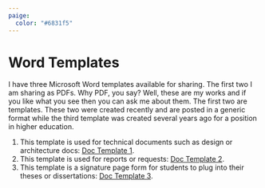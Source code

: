 ```yaml
---
paige:
  color: "#6831f5"
---
```

# Word Templates
I have three Microsoft Word templates available for sharing. The first two I am sharing as PDFs. Why PDF, you say? Well, these are my works and if you like what you see then you can ask me about them. The first two are templates. These two were created recently and are posted in a generic format while the third template was created several years ago for a position in higher education.
1. This template is used for technical documents such as design or architecture docs: [Doc Template 1](../../../assets/attachments/doc_template_1.pdf).
2. This template is used for reports or requests: [Doc Template 2](../../../assets/attachments/doc_template_2.pdf).
3. This template is a signature page form for students to plug into their theses or dissertations: [Doc Template 3](../../../assets/attachments/doc_template_3.doc).

<!---|#|Template Description|Link|
|-|-|-|
|1|This template is used for technical documents such as design or architecture docs  |[Doc Template 1](../../../assets/attachments/doc_template_1.pdf)|
|2|This template is used for reports or requests|[Doc Template 2](../../../assets/attachments/doc_template_2.pdf)|
|3|This template is a signature page form for students to plug into their theses or dissertations|[Doc Template 3](../../../assets/attachments/doc_template_3.doc)| --->